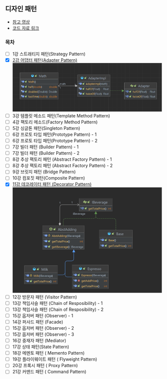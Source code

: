 ## 디자인 패턴

- [참고 영상](https://www.youtube.com/watch?v=gJDZ7pcvlAU&list=PLsoscMhnRc7pPsRHmgN4M8tqUdWZzkpxY&index=3)
- [코드 자료 링크](https://bitbucket.org/garampark/java-design-pattern/src/master/)

### 목차

- [ ] 1강 스트래티지 패턴(Strategy Pattern)
- [x] [2강 어댑터 패턴(Adapter Pattern)](../src/main/java/adapter)
  ![20220531225025](https://raw.githubusercontent.com/is2js/screenshots/main/20220531225025.png)
- [ ] 3강 템플릿 메소드 패턴(Template Method Pattern)
- [ ] 4강 팩토리 메소드(Factory Method Pattern)
- [ ] 5강 싱글톤 패턴(Singleton Pattern)
- [ ] 6강 프로토 타입 패턴(Prototype Pattern) - 1
- [ ] 6강 프로토 타입 패턴(Prototype Pattern) - 2
- [ ] 7강 빌더 패턴 (Builder Pattern) - 1
- [ ] 7강 빌더 패턴 (Builder Pattern) - 2
- [ ] 8강 추상 팩토리 패턴 (Abstract Factory Pattern) - 1
- [ ] 8강 추상 팩토리 패턴 (Abstract Factory Pattern) - 2
- [ ] 9강 브릿지 패턴 (Bridge Pattern)
- [ ] 10강 컴포짓 패턴(Composite Pattern)
- [x] [11강 데코레이터 패턴 (Decorator Pattern)](../src/main/java/decorator)
  ![20220531225111](https://raw.githubusercontent.com/is2js/screenshots/main/20220531225111.png)
- [ ] 12강 방문자 패턴 (Visitor Pattern)
- [ ] 13강 책임사슬 패턴 (Chain of Resposibility) - 1
- [ ] 13강 책임사슬 패턴 (Chain of Resposibility) - 2
- [ ] 15강 옵저버 패턴 (Observer) - 1
- [ ] 14강 퍼사드 패턴 (Facade)
- [ ] 15강 옵저버 패턴 (Observer) - 2
- [ ] 15강 옵저버 패턴 (Observer) - 3
- [ ] 16강 중재자 패턴 (Mediator)
- [ ] 17강 상태 패턴(State Pattern)
- [ ] 18강 메멘토 패턴 ( Memento Pattern)
- [ ] 19강 플라이웨이트 패턴 ( Flyweight Pattern)
- [ ] 20강 프록시 패턴 ( Proxy Pattern)
- [ ] 21강 커맨드 패턴 ( Command Pattern)
